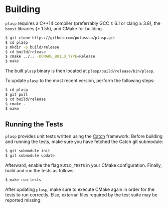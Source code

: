 # Building

`plasp` requires a C++14 compiler (preferrably GCC ≥ 6.1 or clang ≥ 3.8), the `boost` libraries (≥ 1.55), and CMake for building.

```bash
$ git clone https://github.com/potassco/plasp.git
$ cd plasp
$ mkdir -p build/release
$ cd build/release
$ cmake ../.. -DCMAKE_BUILD_TYPE=Release
$ make
```

The built `plasp` binary is then located at `plasp/build/release/bin/plasp`.

To update `plasp` to the most recent version, perform the following steps:

```bash
$ cd plasp
$ git pull
$ cd build/release
$ cmake .
$ make
```

## Running the Tests

`plasp` provides unit tests written using the [Catch](https://github.com/philsquared/Catch) framework.
Before building and running the tests, make sure you have fetched the Catch git submodule:

```bash
$ git submodule init
$ git submodule update
```

Afterward, enable the flag `BUILD_TESTS` in your CMake configuration.
Finally, build and run the tests as follows:

```bash
$ make run-tests
```

After updating `plasp`, make sure to execute CMake again in order for the tests to run correctly.
Else, external files required by the test suite may be reported missing.
